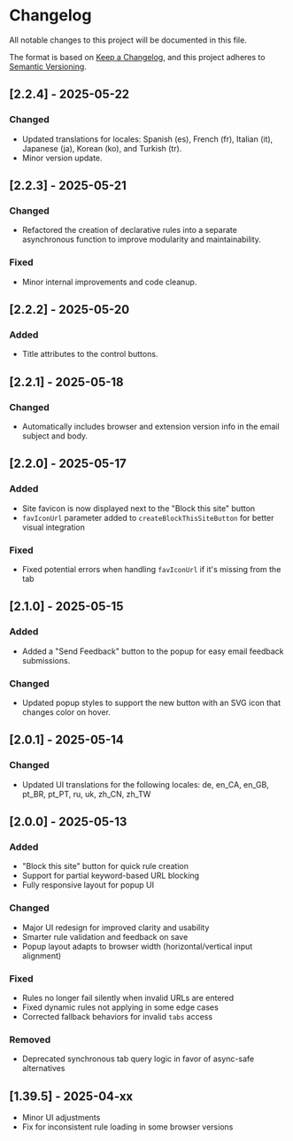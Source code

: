 # Changelog

All notable changes to this project will be documented in this file.

The format is based on [Keep a Changelog](https://keepachangelog.com/en/1.0.0/),
and this project adheres to [Semantic Versioning](https://semver.org/spec/v2.0.0.html).

## [2.2.4] - 2025-05-22

### Changed
- Updated translations for locales: Spanish (es), French (fr), Italian (it), Japanese (ja), Korean (ko), and Turkish (tr).
- Minor version update.

## [2.2.3] - 2025-05-21

### Changed
- Refactored the creation of declarative rules into a separate asynchronous function to improve modularity and maintainability.

### Fixed
- Minor internal improvements and code cleanup.

## [2.2.2] - 2025-05-20

### Added
- Title attributes to the control buttons.

## [2.2.1] - 2025-05-18

### Changed
- Automatically includes browser and extension version info in the email subject and body.

## [2.2.0] - 2025-05-17

### Added
- Site favicon is now displayed next to the "Block this site" button
- `favIconUrl` parameter added to `createBlockThisSiteButton` for better visual integration

### Fixed
- Fixed potential errors when handling `favIconUrl` if it's missing from the tab

## [2.1.0] - 2025-05-15
### Added
- Added a "Send Feedback" button to the popup for easy email feedback submissions.

### Changed
- Updated popup styles to support the new button with an SVG icon that changes color on hover.

## [2.0.1] - 2025-05-14

### Changed
- Updated UI translations for the following locales: de, en_CA, en_GB, pt_BR, pt_PT, ru, uk, zh_CN, zh_TW

## [2.0.0] - 2025-05-13

### Added
- "Block this site" button for quick rule creation
- Support for partial keyword-based URL blocking
- Fully responsive layout for popup UI

### Changed
- Major UI redesign for improved clarity and usability
- Smarter rule validation and feedback on save
- Popup layout adapts to browser width (horizontal/vertical input alignment)

### Fixed
- Rules no longer fail silently when invalid URLs are entered
- Fixed dynamic rules not applying in some edge cases
- Corrected fallback behaviors for invalid `tabs` access

### Removed
- Deprecated synchronous tab query logic in favor of async-safe alternatives

## [1.39.5] - 2025-04-xx

- Minor UI adjustments
- Fix for inconsistent rule loading in some browser versions